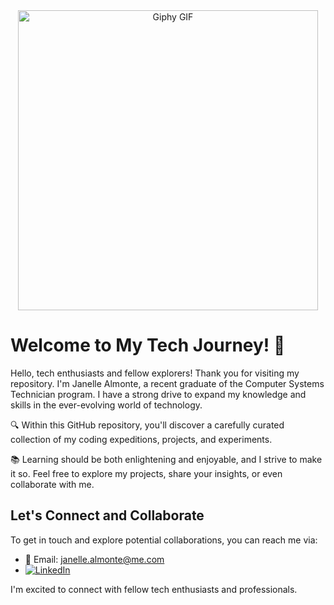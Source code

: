 <div align="center">
  <img src="https://media.giphy.com/media/jFbbjKqdIZvgkTv9Qi/giphy.gif" alt="Giphy GIF" width="480" />
</div>


# Welcome to My Tech Journey! 🚀

Hello, tech enthusiasts and fellow explorers! Thank you for visiting my repository. I'm Janelle Almonte, a recent graduate of the Computer Systems Technician program. I have a strong drive to expand my knowledge and skills in the ever-evolving world of technology.

🔍 Within this GitHub repository, you'll discover a carefully curated collection of my coding expeditions, projects, and experiments.

📚 Learning should be both enlightening and enjoyable, and I strive to make it so. Feel free to explore my projects, share your insights, or even collaborate with me.

## Let's Connect and Collaborate

To get in touch and explore potential collaborations, you can reach me via:

- 📧 Email: janelle.almonte@me.com
- [![LinkedIn](https://img.shields.io/badge/LinkedIn-Janelle%20Marie%20A.-blue?style=for-the-badge&logo=linkedin)](https://www.linkedin.com/in/jalmonte0321/)



I'm excited to connect with fellow tech enthusiasts and professionals. 

